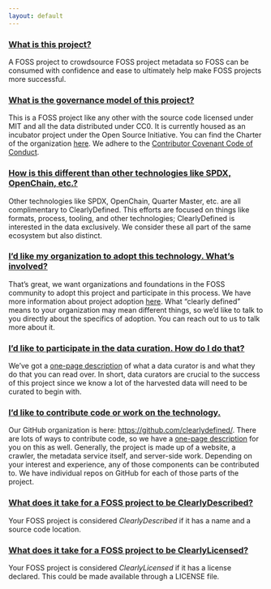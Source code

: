 ```yaml
---
layout: default
---
```


### [What is this project?](#what-is-this-project)

A FOSS project to crowdsource FOSS project metadata so FOSS can be consumed
with confidence and ease to ultimately help make FOSS projects more
successful.

### [What is the governance model of this project?](#what-is-the-governance-model)

This is a FOSS project like any other with the source code licensed
under MIT and all the data distributed under CC0. It is currently housed
as an incubator project under the Open Source Initiative. You can find
the Charter of the organization
[here](Charter). We
adhere to the [Contributor Covenant Code of
Conduct](CODE_OF_CONDUCT).

### [How is this different than other technologies like SPDX, OpenChain, etc.?](#how-is-this-different)

Other technologies like SPDX, OpenChain, Quarter Master, etc. are all
complimentary to ClearlyDefined. This efforts are focused on things
like formats, process, tooling, and other technologies; ClearlyDefined is
interested in the data exclusively. We consider these all part of the
same ecosystem but also distinct.

### [I’d like my organization to adopt this technology. What’s involved?](#technology-adoption)

That’s great, we want organizations and foundations in the FOSS
community to adopt this project and participate in this process. We
have more information about project adoption
[here](Project-adopter). What
“clearly defined” means to your organization may mean different
things, so we’d like to talk to you directly about the specifics of
adoption. You can reach out to us to talk more about it.

### [I’d like to participate in the data curation. How do I do that?](#data-curation)

We’ve got a [one-page description](Data-curator)
of what a data curator is and what they do that you can read over. In
short, data curators are crucial to the success of this project since
we know a lot of the harvested data will need to be curated to begin
with.

### [I’d like to contribute code or work on the technology.](#code-contribution)

Our GitHub organization is here:
https://github.com/clearlydefined/. There are lots of ways to
contribute code, so we have a [one-page
description](Code-contributor)
for you on this as well. Generally, the project is made up of a
website, a crawler, the metadata service itself, and server-side
work. Depending on your interest and experience, any of those
components can be contributed to. We have individual repos on GitHub
for each of those parts of the project.

### [What does it take for a FOSS project to be ClearlyDescribed?](#clearly-described)

Your FOSS project is considered *ClearlyDescribed* if it has a name and a source code location.

### [What does it take for a FOSS project to be ClearlyLicensed?](#clearly-licensed)

Your FOSS project is considered *ClearlyLicensed* if it has a license declared. This could be made available through a LICENSE file.
